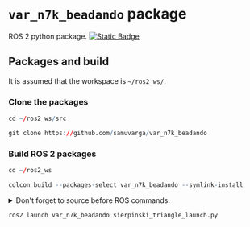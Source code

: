 # `var_n7k_beadando` package
ROS 2 python package.  [![Static Badge](https://img.shields.io/badge/ROS_2-Humble-34aec5)](https://docs.ros.org/en/humble/)
## Packages and build

It is assumed that the workspace is `~/ros2_ws/`.

### Clone the packages
``` r
cd ~/ros2_ws/src
```
``` r
git clone https://github.com/samuvarga/var_n7k_beadando
```

### Build ROS 2 packages
``` r
cd ~/ros2_ws
```
``` r
colcon build --packages-select var_n7k_beadando --symlink-install
```

<details>
<summary> Don't forget to source before ROS commands.</summary>

``` bash
source ~/ros2_ws/install/setup.bash
```
</details>

``` r
ros2 launch var_n7k_beadando sierpinski_triangle_launch.py
```

